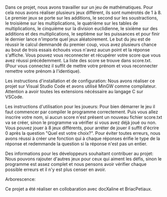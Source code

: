 Dans ce projet, nous avons travailler sur un jeu de mathématiques. Pour cela nous avons réaliser plusieurs jeux différent, ils sont numérotés de 1 à 8. Le premier jeux se porte sur les additions, le second sur les soustractions, le troisième sur les multiplications, le quatrième sur les tables de multiplications, le cinquième sur la division euclidienne, le sixième sur des additions et des multiplications, le septième sur les puissances et pour finir le dernier lance n'importe quel jeux aléatoirement. Le but du jeu est de réussir le calcul demmandé du premier coup, vous avez plusieurs chance au bout de trois essais échoués vous n'avez aucun point et la réponse s'affiche. Vous pouvez vous reconnecter et récupérer votre score que vous avez réussi précédemment. La liste des score se trouve dans score.txt. (Pour vous connectez il suffit de mettre votre prénom et vous reconnecter remettre votre prénom à l'identique). 

Les instructions d'installation et de configuration: Nous avons réaliser ce projet sur Visual Studio Code et avons utilisé MinGW comme compilateur.
Attention a avoir toutes les extensions nécéssaire au langage C sur VSCode.

Les instructions d'utilisation pour les joueurs: Pour bien démarrer le jeu il faut commencer par compiler le programme correctement. Puis vous allez inscrire votre nom, si aucun score n'est présent un nouveau fichier score.txt va se créer, sinon le programme va vérifier si vous avez déjà joué ou non. Vous pouvez jouer à 8 jeux différents, pour arréter de jouer il suffit d'écrire 0 après la question "Quel est votre choix?". Pour éviter toutes erreurs, nous avons réussi à créer une fonction qui à chaque réponses érifie le type de la réponse et redemmande la question si la réponse n'est pas un entier.

Des informations pour les développeurs souhaitant contribuer au projet: Nous pouvons rajouter d'autres jeux pour ceux qui aiment les défis, sinon le programme est assez complet et nous pensons avoir vérifier chaque possible erreurs et il n'y est plus censer en avoir.

Arborescence: 

Ce projet a été réaliser en collobaration avec docXaline et BriacPetiaux.
